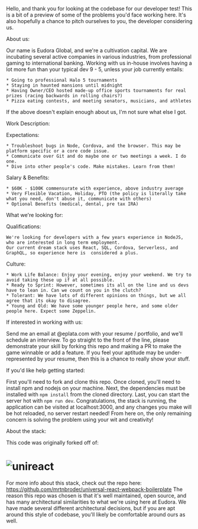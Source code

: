 Hello, and thank you for looking at the codebase for our developer test!
This is a bit of a preview of some of the problems you'd face working here.
It's also hopefully a chance to pitch ourselves to you, the developer considering us.

About us:

  Our name is Eudora Global, and we're a cultivation capital.
  We are incubating several active companies in various industries, from professional gaming to international banking.
  Working with us in-house involves having a lot more fun than your typical dev 9 - 5, unless your job currently entails:

    * Going to professional Halo 5 tournaments
    * Staying in haunted mansions until midnight
    * Having Owner/CEO hosted made-up office sports tournaments for real prizes (racing backwards in rolling chairs?)
    * Pizza eating contests, and meeting senators, musicians, and athletes

  If the above doesn't explain enough about us, I'm not sure what else I got.

Work Description:

  Expectations:

    * Troubleshoot bugs in Node, Cordova, and the browser. This may be platform specific or a core code issue.
    * Communicate over Git and do maybe one or two meetings a week. I do one.
    * Dive into other people's code. Make mistakes. Learn from them!

  Salary & Benefits:

    * $60K - $100K commensurate with experience, above industry average
    * Very Flexible Vacation, Holiday, PTO (the policy is literally take what you need, don't abuse it, communicate with others)
    * Optional Benefits (medical, dental, pre tax IRA)

What we're looking for:

  Qualifications:

    We're looking for developers with a few years experience in NodeJS, who are interested in long term employment.
    Our current dream stack uses React, SQL, Cordova, Serverless, and GraphQL, so experience here is  considered a plus.

  Culture:

    * Work Life Balance: Enjoy your evening, enjoy your weekend. We try to avoid taking these up if at all possible.
    * Ready to Sprint: However, sometimes its all on the line and us devs have to lean in. Can we count on you in the clutch?
    * Tolerant: We have lots of different opinions on things, but we all agree that its okay to disagree.
    * Young and Old: We have some younger people here, and some older people here. Expect some Zeppelin.

If interested in working with us:

  Send me an email at @eplata.com with your resume / portfolio, and we'll schedule an interview.
  To go straight to the front of the line, please demonstrate your skill by forking this repo and making a PR to make the game winnable or add a feature.
  If you feel your aptitude may be under-represented by your resume, then this is a chance to really show your stuff.

If you'd like help getting started:

  First you'll need to fork and clone this repo.
  Once cloned, you'll need to install npm and nodejs on your machine.
  Next, the dependencies must be installed with `npm install` from the cloned directory.
  Last, you can start the server hot with `npm run dev`.
  Congratulations, the stack is running, the application can be visited at localhost:3000, and any changes you make will be hot reloaded, no server restart needed!
  From here on, the only remaining concern is solving the problem using your wit and creativity!

About the stack:

  This code was originally forked off of:

  # ![unireact](http://martinbroder.com/unireact-logo.svg)
  
  For more info about this stack, check out the repo here: https://github.com/mrtnbroder/universal-react-webpack-boilerplate
  The reason this repo was chosen is that it's well maintained, open source, and has many architectural similarities to what we're using here at Eudora.
  We have made several different architectural decisions, but if you are apt around this style of codebase, you'll likely be comfortable around ours as well.

